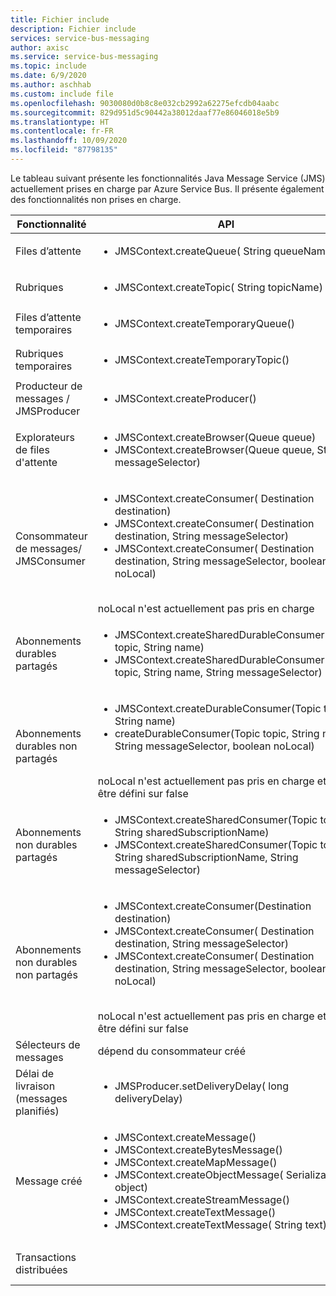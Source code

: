 ```yaml
---
title: Fichier include
description: Fichier include
services: service-bus-messaging
author: axisc
ms.service: service-bus-messaging
ms.topic: include
ms.date: 6/9/2020
ms.author: aschhab
ms.custom: include file
ms.openlocfilehash: 9030080d0b8c8e032cb2992a62275efcdb04aabc
ms.sourcegitcommit: 829d951d5c90442a38012daaf77e86046018e5b9
ms.translationtype: HT
ms.contentlocale: fr-FR
ms.lasthandoff: 10/09/2020
ms.locfileid: "87798135"
---
```

Le tableau suivant présente les fonctionnalités Java Message Service (JMS) actuellement prises en charge par Azure Service Bus. Il présente également des fonctionnalités non prises en charge.


| Fonctionnalité | API |Statut |
|---|---|---|
| Files d’attente   | <ul> <li> JMSContext.createQueue( String queueName) </li> </ul>| **Pris en charge** |
| Rubriques   | <ul> <li> JMSContext.createTopic( String topicName) </li> </ul>| **Pris en charge** |
| Files d’attente temporaires |<ul> <li> JMSContext.createTemporaryQueue() </li> </ul>| **Pris en charge** |
| Rubriques temporaires |<ul> <li> JMSContext.createTemporaryTopic() </li> </ul>| **Pris en charge** |
| Producteur de messages /<br/> JMSProducer |<ul> <li> JMSContext.createProducer() </li> </ul>| **Pris en charge** |
| Explorateurs de files d'attente |<ul> <li> JMSContext.createBrowser(Queue queue) </li> <li> JMSContext.createBrowser(Queue queue, String messageSelector) </li> </ul> | **Pris en charge** |
| Consommateur de messages/ <br/> JMSConsumer | <ul> <li> JMSContext.createConsumer( Destination destination) </li> <li> JMSContext.createConsumer( Destination destination, String messageSelector) </li> <li> JMSContext.createConsumer( Destination destination, String messageSelector, boolean noLocal)</li> </ul>  <br/> noLocal n'est actuellement pas pris en charge | **Pris en charge** |
| Abonnements durables partagés | <ul> <li> JMSContext.createSharedDurableConsumer(Topic topic, String name) </li> <li> JMSContext.createSharedDurableConsumer(Topic topic, String name, String messageSelector) </li> </ul>| **Pris en charge**|
| Abonnements durables non partagés | <ul> <li> JMSContext.createDurableConsumer(Topic topic, String name) </li> <li> createDurableConsumer(Topic topic, String name, String messageSelector, boolean noLocal) </li> </ul> <br/> noLocal n'est actuellement pas pris en charge et doit être défini sur false | **Pris en charge** |
| Abonnements non durables partagés |<ul> <li> JMSContext.createSharedConsumer(Topic topic, String sharedSubscriptionName) </li> <li> JMSContext.createSharedConsumer(Topic topic, String sharedSubscriptionName, String messageSelector) </li> </ul> | **Pris en charge** |
| Abonnements non durables non partagés |<ul> <li> JMSContext.createConsumer(Destination destination) </li> <li> JMSContext.createConsumer( Destination destination, String messageSelector) </li> <li> JMSContext.createConsumer( Destination destination, String messageSelector, boolean noLocal) </li> </ul> <br/> noLocal n'est actuellement pas pris en charge et doit être défini sur false | **Pris en charge** |
| Sélecteurs de messages | dépend du consommateur créé | **Pris en charge** |
| Délai de livraison (messages planifiés) | <ul> <li> JMSProducer.setDeliveryDelay( long deliveryDelay) </li> </ul>|**Pris en charge**|
| Message créé |<ul> <li> JMSContext.createMessage() </li> <li> JMSContext.createBytesMessage() </li> <li> JMSContext.createMapMessage() </li> <li> JMSContext.createObjectMessage( Serializable object) </li> <li> JMSContext.createStreamMessage() </li> <li> JMSContext.createTextMessage() </li> <li> JMSContext.createTextMessage( String text) </li> </ul>| **Pris en charge** |
| Transactions distribuées || Non pris en charge |
